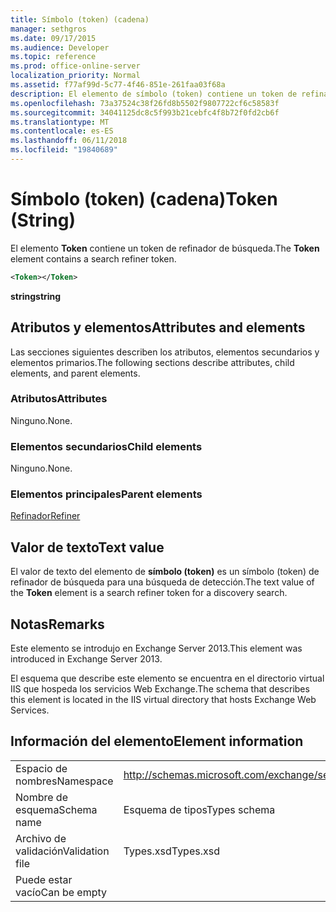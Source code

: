 ```yaml
---
title: Símbolo (token) (cadena)
manager: sethgros
ms.date: 09/17/2015
ms.audience: Developer
ms.topic: reference
ms.prod: office-online-server
localization_priority: Normal
ms.assetid: f77af99d-5c77-4f46-851e-261faa03f68a
description: El elemento de símbolo (token) contiene un token de refinador de búsqueda.
ms.openlocfilehash: 73a37524c38f26fd8b5502f9807722cf6c58583f
ms.sourcegitcommit: 34041125dc8c5f993b21cebfc4f8b72f0fd2cb6f
ms.translationtype: MT
ms.contentlocale: es-ES
ms.lasthandoff: 06/11/2018
ms.locfileid: "19840689"
---
```

# <a name="token-string"></a><span data-ttu-id="b073d-103">Símbolo (token) (cadena)</span><span class="sxs-lookup"><span data-stu-id="b073d-103">Token (String)</span></span>

<span data-ttu-id="b073d-104">El elemento **Token** contiene un token de refinador de búsqueda.</span><span class="sxs-lookup"><span data-stu-id="b073d-104">The **Token** element contains a search refiner token.</span></span> 
  
```XML
<Token></Token>
```

 <span data-ttu-id="b073d-105">**string**</span><span class="sxs-lookup"><span data-stu-id="b073d-105">**string**</span></span>
## <a name="attributes-and-elements"></a><span data-ttu-id="b073d-106">Atributos y elementos</span><span class="sxs-lookup"><span data-stu-id="b073d-106">Attributes and elements</span></span>

<span data-ttu-id="b073d-107">Las secciones siguientes describen los atributos, elementos secundarios y elementos primarios.</span><span class="sxs-lookup"><span data-stu-id="b073d-107">The following sections describe attributes, child elements, and parent elements.</span></span>
  
### <a name="attributes"></a><span data-ttu-id="b073d-108">Atributos</span><span class="sxs-lookup"><span data-stu-id="b073d-108">Attributes</span></span>

<span data-ttu-id="b073d-109">Ninguno.</span><span class="sxs-lookup"><span data-stu-id="b073d-109">None.</span></span>
  
### <a name="child-elements"></a><span data-ttu-id="b073d-110">Elementos secundarios</span><span class="sxs-lookup"><span data-stu-id="b073d-110">Child elements</span></span>

<span data-ttu-id="b073d-111">Ninguno.</span><span class="sxs-lookup"><span data-stu-id="b073d-111">None.</span></span>
  
### <a name="parent-elements"></a><span data-ttu-id="b073d-112">Elementos principales</span><span class="sxs-lookup"><span data-stu-id="b073d-112">Parent elements</span></span>

[<span data-ttu-id="b073d-113">Refinador</span><span class="sxs-lookup"><span data-stu-id="b073d-113">Refiner</span></span>](refiner.md)
  
## <a name="text-value"></a><span data-ttu-id="b073d-114">Valor de texto</span><span class="sxs-lookup"><span data-stu-id="b073d-114">Text value</span></span>

<span data-ttu-id="b073d-115">El valor de texto del elemento de **símbolo (token)** es un símbolo (token) de refinador de búsqueda para una búsqueda de detección.</span><span class="sxs-lookup"><span data-stu-id="b073d-115">The text value of the **Token** element is a search refiner token for a discovery search.</span></span> 
  
## <a name="remarks"></a><span data-ttu-id="b073d-116">Notas</span><span class="sxs-lookup"><span data-stu-id="b073d-116">Remarks</span></span>

<span data-ttu-id="b073d-117">Este elemento se introdujo en Exchange Server 2013.</span><span class="sxs-lookup"><span data-stu-id="b073d-117">This element was introduced in Exchange Server 2013.</span></span>
  
<span data-ttu-id="b073d-118">El esquema que describe este elemento se encuentra en el directorio virtual IIS que hospeda los servicios Web Exchange.</span><span class="sxs-lookup"><span data-stu-id="b073d-118">The schema that describes this element is located in the IIS virtual directory that hosts Exchange Web Services.</span></span>
  
## <a name="element-information"></a><span data-ttu-id="b073d-119">Información del elemento</span><span class="sxs-lookup"><span data-stu-id="b073d-119">Element information</span></span>

|||
|:-----|:-----|
|<span data-ttu-id="b073d-120">Espacio de nombres</span><span class="sxs-lookup"><span data-stu-id="b073d-120">Namespace</span></span>  <br/> |http://schemas.microsoft.com/exchange/services/2006/types  <br/> |
|<span data-ttu-id="b073d-121">Nombre de esquema</span><span class="sxs-lookup"><span data-stu-id="b073d-121">Schema name</span></span>  <br/> |<span data-ttu-id="b073d-122">Esquema de tipos</span><span class="sxs-lookup"><span data-stu-id="b073d-122">Types schema</span></span>  <br/> |
|<span data-ttu-id="b073d-123">Archivo de validación</span><span class="sxs-lookup"><span data-stu-id="b073d-123">Validation file</span></span>  <br/> |<span data-ttu-id="b073d-124">Types.xsd</span><span class="sxs-lookup"><span data-stu-id="b073d-124">Types.xsd</span></span>  <br/> |
|<span data-ttu-id="b073d-125">Puede estar vacío</span><span class="sxs-lookup"><span data-stu-id="b073d-125">Can be empty</span></span>  <br/> ||
   

